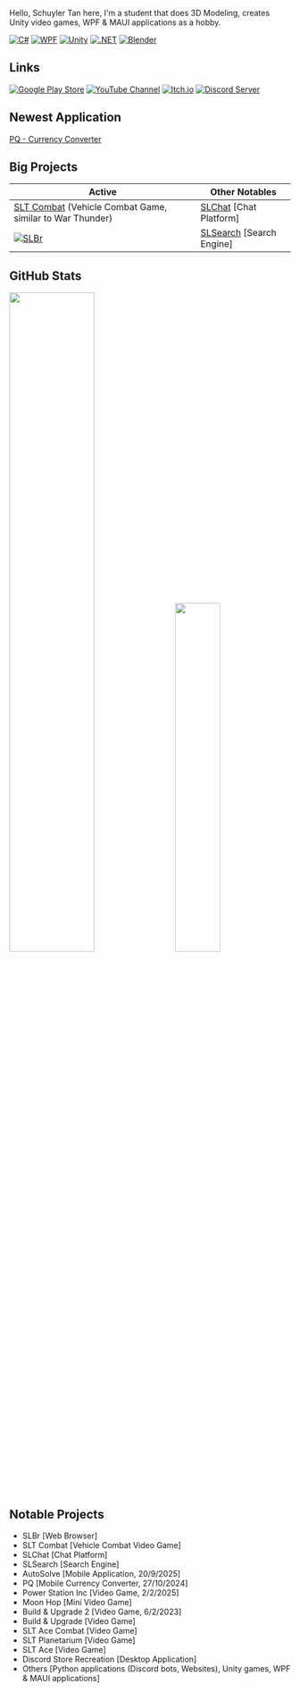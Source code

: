 Hello, Schuyler Tan here, I'm a student that does 3D Modeling, creates Unity video games, WPF & MAUI applications as a hobby.

[![C#](https://img.shields.io/static/v1?style=for-the-badge&message=C%23&color=239120&logo=dotnet&logoColor=239120&label=&labelColor=black)](https://github.com/SLT-World/)
[![WPF](https://img.shields.io/static/v1?style=for-the-badge&message=WPF&color=0C54C2&logo=XML&logoColor=0C54C2&label=&labelColor=black)](https://github.com/SLT-World/)
[![Unity](https://img.shields.io/static/v1?style=for-the-badge&message=Unity&color=000000&logo=Unity&logoColor=000000&label=&labelColor=gainsboro)](https://github.com/SLT-World/)
[![.NET](https://img.shields.io/static/v1?style=for-the-badge&message=.NET&color=5C2D91&logo=dotnet&logoColor=5C2D91&label=&labelColor=black)](https://github.com/SLT-World/)
[![Blender](https://img.shields.io/static/v1?style=for-the-badge&message=Blender&color=E87D0D&logo=Blender&logoColor=E87D0D&label=&labelColor=black)](https://github.com/SLT-World/)

## Links
[![Google Play Store](https://img.shields.io/static/v1?style=for-the-badge&message=Google+Play+Store&color=4285F4&logo=GooglePlay&logoColor=4285F4&label=&labelColor=black)](https://play.google.com/store/apps/developer?id=SLT+World)
[![YouTube Channel](https://img.shields.io/static/v1?style=for-the-badge&message=YouTube&color=FF0000&logo=YouTube&logoColor=FF0000&label=&labelColor=black)](https://www.youtube.com/@SLT-World)
[![Itch.io](https://img.shields.io/static/v1?style=for-the-badge&message=Itch.io&color=FA5C5C&logo=Itch.io&logoColor=FA5C5C&label=&labelColor=black)](https://sltworld.itch.io)
[![Discord Server](https://img.shields.io/static/v1?style=for-the-badge&message=Discord&color=5865F2&logo=Discord&logoColor=5865F2&label=&labelColor=black)](https://discord.gg/fNmFUjmcNn)

## Newest Application
[PQ - Currency Converter](https://play.google.com/store/apps/details?id=com.sltsoftwares.pq)

## Big Projects
| Active                                                   | Other Notables                                                         |
| -------------------------------------------------------- | -------------------------------------------------------------------------- |
| [SLT Combat](https://sltworld.itch.io/slt-combat) (Vehicle Combat Game, similar to War Thunder) | [SLChat](https://slchat.alwaysdata.net/) [Chat Platform] |
| [![SLBr](https://github-readme-stats.vercel.app/api/pin/?username=SLT-World&repo=SLBr&theme=transparent)](https://github.com/SLT-World/SLBr)  | [SLSearch](https://slsearch.eu.org/) [Search Engine]          |

## GitHub Stats
<div class='container'>
<img style="height: auto; width: 55%;" class="img" src="https://github-readme-stats.vercel.app/api?username=SLT-World&show_icons=true&theme=transparent" />
&nbsp;
&nbsp;
<img style="height: auto; width: 40%;" class="img" src="https://github-readme-stats.vercel.app/api/top-langs/?username=SLT-World&theme=transparent&langs_count=8&layout=compact" /></div>
</div>

## Notable Projects
- SLBr [Web Browser]
- SLT Combat [Vehicle Combat Video Game]
- SLChat [Chat Platform]
- SLSearch [Search Engine]
- AutoSolve [Mobile Application, 20/9/2025]
- PQ [Mobile Currency Converter, 27/10/2024]
- Power Station Inc [Video Game, 2/2/2025]
- Moon Hop [Mini Video Game]
- Build & Upgrade 2 [Video Game, 6/2/2023]
- Build & Upgrade [Video Game]
- SLT Ace Combat [Video Game]
- SLT Planetarium [Video Game]
- SLT Ace [Video Game]
- Discord Store Recreation [Desktop Application]
- Others [Python applications (Discord bots, Websites), Unity games, WPF & MAUI applications]
